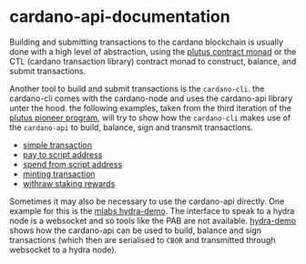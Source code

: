 # cardano-api-documentation

Building and submitting transactions to the cardano blockchain is usually done with a high level of abstraction, using the [plutus contract monad](https://github.com/input-output-hk/plutus-apps/tree/main/plutus-contract) or the CTL (cardano transaction library) contract monad to construct, balance, and submit transactions.

Another tool to build and submit transactions is the `cardano-cli`. the cardano-cli comes with the cardano-node and uses the cardano-api library unter the hood. the following examples, taken from the third iteration of the [plutus pioneer program](https://github.com/input-output-hk/plutus-pioneer-program/tree/third-iteration), will try to show how the `cardano-cli` makes use of the `cardano-api` to build, balance, sign and transmit transactions. 

- [simple transaction](./examples/simpleTx.md)
- [pay to script address](./examples/payToScript.md)
- [spend from script address](./examples/spendFromScript.md)
- [minting transaction](./examples/mintTx.md)
- [withraw staking rewards](./examples/withdrawal.md)

Sometimes it may also be necessary to use the cardano-api directly. One example for this is the [mlabs hydra-demo](https://github.com/mlabs-haskell/hydra-demo). The interface to speak to a hydra node is a websocket and so tools like the PAB are not available. [hydra-demo](./examples/hydra-demo.md) shows how the cardano-api can be used to build, balance and sign transactions (which then are serialised to `CBOR` and transmitted through websocket to a hydra node).
